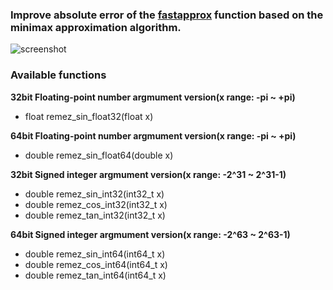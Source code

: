 ### Improve absolute error of the [fastapprox](https://code.google.com/p/fastapprox/) function based on the minimax approximation algorithm.

![screenshot](https://raw.githubusercontent.com/fukuroder/remez_approx/master/figure.png)

### Available functions

**32bit Floating-point number argmument version(x range: -pi ~ +pi)**
- float remez_sin_float32(float x)

**64bit Floating-point number argmument version(x range: -pi ~ +pi)**
- double remez_sin_float64(double x)

**32bit Signed integer argmument version(x range: -2^31 ~ 2^31-1)**
- double remez_sin_int32(int32_t x)
- double remez_cos_int32(int32_t x)
- double remez_tan_int32(int32_t x)

**64bit Signed integer argmument version(x range: -2^63 ~ 2^63-1)**
- double remez_sin_int64(int64_t x)
- double remez_cos_int64(int64_t x)
- double remez_tan_int64(int64_t x)
